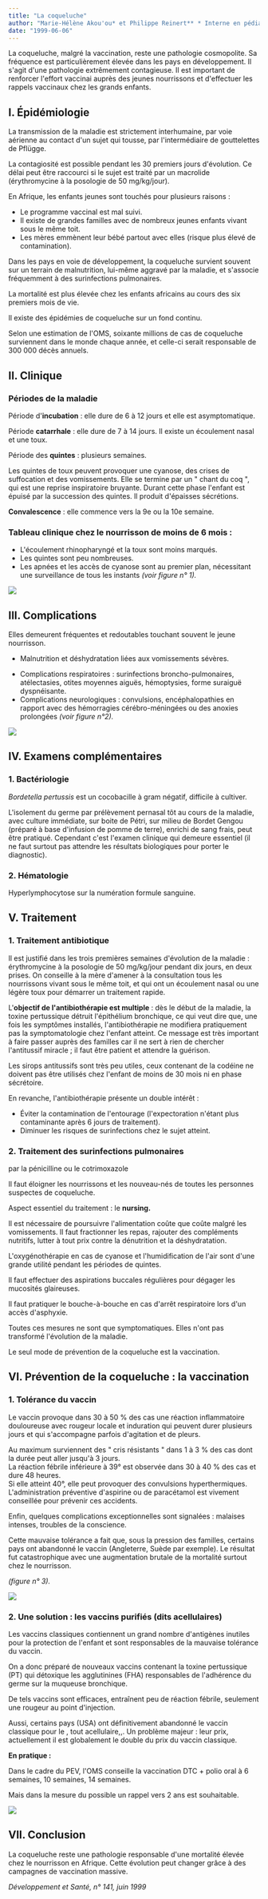 ```yaml
---
title: "La coqueluche"
author: "Marie-Hélène Akou'ou* et Philippe Reinert** * Interne en pédiatrie, hôpital intercommunal de Créteil, France. ** Pédiatre, hôpital intercommunal de Créteil, France.  "
date: "1999-06-06"
---
```


<div class="teaser"><p>La coqueluche, malgré la vaccination, reste une pathologie cosmopolite. Sa fréquence est particulièrement élevée dans les pays en développement. Il s'agit d'une pathologie extrêmement contagieuse. Il est important de renforcer l'effort vaccinai auprès des jeunes nourrissons et d'effectuer les rappels vaccinaux chez les grands enfants.</p></div>

## I. Épidémiologie

La transmission de la maladie est strictement interhumaine, par voie aérienne au contact d'un sujet qui tousse, par l'intermédiaire de gouttelettes de Pflügge.

La contagiosité est possible pendant les 30 premiers jours d'évolution. Ce délai peut être raccourci si le sujet est traité par un macrolide (érythromycine à la posologie de 50 mg/kg/jour).

En Afrique, les enfants jeunes sont touchés pour plusieurs raisons :

*   Le programme vaccinal est mal suivi.  
*   Il existe de grandes familles avec de nombreux jeunes enfants vivant sous le même toit.  
*   Les mères emmènent leur bébé partout avec elles (risque plus élevé de contamination).

Dans les pays en voie de développement, la coqueluche survient souvent sur un terrain de malnutrition, lui-même aggravé par la maladie, et s'associe fréquemment à des surinfections pulmonaires.

La mortalité est plus élevée chez les enfants africains au cours des six premiers mois de vie.

Il existe des épidémies de coqueluche sur un fond continu.

Selon une estimation de l'OMS, soixante millions de cas de coqueluche surviennent dans le monde chaque année, et celle-ci serait responsable de 300 000 décès annuels.

## II. Clinique

### Périodes de la maladie

Période d'**incubation** : elle dure de 6 à 12 jours et elle est asymptomatique.

Période **catarrhale** : elle dure de 7 à 14 jours. Il existe un écoulement nasal et une toux.

Période des **quintes** : plusieurs semaines.

Les quintes de toux peuvent provoquer une cyanose, des crises de suffocation et des vomissements. Elle se termine par un " chant du coq ", qui est une reprise inspiratoire bruyante. Durant cette phase l'enfant est épuisé par la succession des quintes. Il produit d'épaisses sécrétions.

**Convalescence** : elle commence vers la 9e ou la 10e semaine.

### Tableau clinique chez le nourrisson de moins de 6 mois :

*   L'écoulement rhinopharyngé et la toux sont moins marqués.  
*   Les quintes sont peu nombreuses.  
*   Les apnées et les accès de cyanose sont au premier plan, nécessitant une surveillance de tous les instants _(voir figure n° 1)._


![](i836-1.jpg)


## III. Complications

Elles demeurent fréquentes et redoutables touchant souvent le jeune nourrisson.

- Malnutrition et déshydratation liées aux vomissements sévères.

*   Complications respiratoires : surinfections broncho-pulmonaires, atélectasies, otites moyennes aiguës, hémoptysies, forme suraiguë dyspnéisante.  
*   Complications neurologiques : convulsions, encéphalopathies en rapport avec des hémorragies cérébro-méningées ou des anoxies prolongées _(voir figure n°2)._


![](i836-2.jpg)


## IV. Examens complémentaires

### 1. Bactériologie

_Bordetella pertussis_ est un cocobacille à gram négatif, difficile à cultiver.

L'isolement du germe par prélèvement pernasal tôt au cours de la maladie, avec culture immédiate, sur boite de Pétri, sur milieu de Bordet Gengou (préparé à base d'infusion de pomme de terre), enrichi de sang frais, peut être pratiqué. Cependant c'est l'examen clinique qui demeure essentiel (il ne faut surtout pas attendre les résultats biologiques pour porter le diagnostic).

### 2. Hématologie

Hyperlymphocytose sur la numération formule sanguine.

## V. Traitement

### 1. Traitement antibiotique

Il est justifié dans les trois premières semaines d'évolution de la maladie : érythromycine à la posologie de 50 mg/kg/jour pendant dix jours, en deux prises. On conseille à la mère d'amener à la consultation tous les nourrissons vivant sous le même toit, et qui ont un écoulement nasal ou une légère toux pour démarrer un traitement rapide.

L'**objectif de l'antibiothérapie est multiple** : dès le début de la maladie, la toxine pertussique détruit l'épithélium bronchique, ce qui veut dire que, une fois les symptômes installés, l'antibiothérapie ne modifiera pratiquement pas la symptomatologie chez l'enfant atteint. Ce message est très important à faire passer auprès des familles car il ne sert à rien de chercher l'antitussif miracle ; il faut être patient et attendre la guérison.

Les sirops antitussifs sont très peu utiles, ceux contenant de la codéine ne doivent pas être utilisés chez l'enfant de moins de 30 mois ni en phase sécrétoire.

En revanche, l'antibiothérapie présente un double intérêt :

*   Éviter la contamination de l'entourage (l'expectoration n'étant plus contaminante après 6 jours de traitement).  
*   Diminuer les risques de surinfections chez le sujet atteint.

### 2. Traitement des surinfections pulmonaires  
par la pénicilline ou le cotrimoxazole

Il faut éloigner les nourrissons et les nouveau-nés de toutes les personnes suspectes de coqueluche.

Aspect essentiel du traitement : le **nursing.**

Il est nécessaire de poursuivre l'alimentation coûte que coûte malgré les vomissements. Il faut fractionner les repas, rajouter des compléments nutritifs, lutter à tout prix contre la dénutrition et la déshydratation.

L'oxygénothérapie en cas de cyanose et l'humidification de l'air sont d'une grande utilité pendant les périodes de quintes.

Il faut effectuer des aspirations buccales régulières pour dégager les mucosités glaireuses.

Il faut pratiquer le bouche-à-bouche en cas d'arrêt respiratoire lors d'un accès d'asphyxie.

Toutes ces mesures ne sont que symptomatiques. Elles n'ont pas transformé l'évolution de la maladie.

Le seul mode de prévention de la coqueluche est la vaccination.

## VI. Prévention de la coqueluche : la vaccination

### 1. Tolérance du vaccin

Le vaccin provoque dans 30 à 50 % des cas une réaction inflammatoire douloureuse avec rougeur locale et induration qui peuvent durer plusieurs jours et qui s'accompagne parfois d'agitation et de pleurs.

Au maximum surviennent des " cris résistants " dans 1 à 3 % des cas dont la durée peut aller jusqu'à 3 jours.  
La réaction fébrile inférieure à 39° est observée dans 30 à 40 % des cas et dure 48 heures.  
Si elle atteint 40°, elle peut provoquer des convulsions hyperthermiques. L'administration préventive d'aspirine ou de paracétamol est vivement conseillée pour prévenir ces accidents.

Enfin, quelques complications exceptionnelles sont signalées : malaises intenses, troubles de la conscience.

Cette mauvaise tolérance a fait que, sous la pression des familles, certains pays ont abandonné le vaccin (Angleterre, Suède par exemple). Le résultat fut catastrophique avec une augmentation brutale de la mortalité surtout chez le nourrisson.

_(figure n° 3)._


![](i836-3.jpg)


### 2. Une solution : les vaccins purifiés (dits acellulaires)

Les vaccins classiques contiennent un grand nombre d'antigènes inutiles pour la protection de l'enfant et sont responsables de la mauvaise tolérance du vaccin.

On a donc préparé de nouveaux vaccins contenant la toxine pertussique (PT) qui détoxique les agglutinines (FHA) responsables de l'adhérence du germe sur la muqueuse bronchique.

De tels vaccins sont efficaces, entraînent peu de réaction fébrile, seulement une rougeur au point d'injection.

Aussi, certains pays (USA) ont définitivement abandonné le vaccin classique pour le , tout acellulaire,,. Un problème majeur : leur prix, actuellement il est globalement le double du prix du vaccin classique.

**En pratique :**

Dans le cadre du PEV, l'OMS conseille la vaccination DTC + polio oral à 6 semaines, 10 semaines, 14 semaines.

Mais dans la mesure du possible un rappel vers 2 ans est souhaitable.


![](i836-4.jpg)


## VII. Conclusion

La coqueluche reste une pathologie responsable d'une mortalité élevée chez le nourrisson en Afrique. Cette évolution peut changer grâce à des campagnes de vaccination massive.

_Développement et Santé, n° 141, juin 1999_
